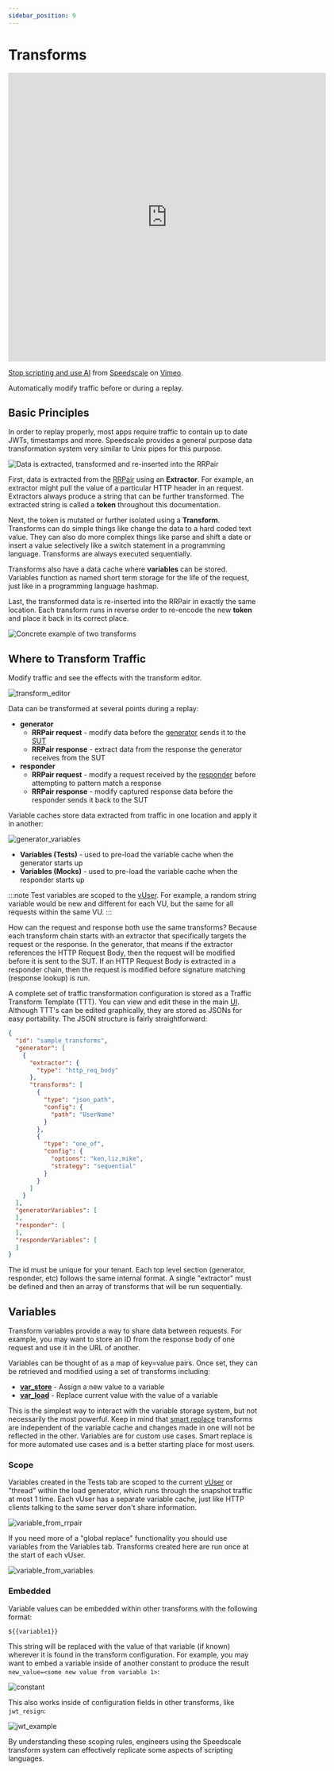 ```yaml
---
sidebar_position: 9
---
```


# Transforms

<iframe src="https://player.vimeo.com/video/918429952?h=44c28051e7" width="640" height="582" frameborder="0" allow="autoplay; fullscreen; picture-in-picture" allowfullscreen></iframe>
<p><a href="https://vimeo.com/918429952">Stop scripting and use AI</a> from <a href="https://vimeo.com/speedscale">Speedscale</a> on <a href="https://vimeo.com">Vimeo</a>.</p>

Automatically modify traffic before or during a replay.

## Basic Principles

In order to replay properly, most apps require traffic to contain up to date JWTs, timestamps and more. Speedscale provides a general purpose data transformation system very similar to Unix pipes for this purpose.

![Data is extracted, transformed and re-inserted into the RRPair](./transforms/diagram.png)

First, data is extracted from the [RRPair](/reference/glossary.md#rrpair) using an **Extractor**. For example, an extractor might pull the value of a particular HTTP header in an request. Extractors always produce a string that can be further transformed. The extracted string is called a **token** throughout this documentation.

Next, the token is mutated or further isolated using a **Transform**. Transforms can do simple things like change the data to a hard coded text value. They can also do more complex things like parse and shift a date or insert a value selectively like a switch statement in a programming language. Transforms are always executed sequentially.

Transforms also have a data cache where **variables** can be stored. Variables function as named short term storage for the life of the request, just like in a programming language hashmap.

Last, the transformed data is re-inserted into the RRPair in exactly the same location. Each transform runs in reverse order to re-encode the new **token** and place it back in its correct place.

![Concrete example of two transforms](./transforms/diagram_with_data.png)

## Where to Transform Traffic

Modify traffic and see the effects with the transform editor.

![transform_editor](./transforms/editor.png)

Data can be transformed at several points during a replay:

- **generator**
  - **RRPair request** - modify data before the [generator](/reference/glossary.md#generator) sends it to the [SUT](/reference/glossary.md#sut)
  - **RRPair response** - extract data from the response the generator receives from the SUT
- **responder**
  - **RRPair request** - modify a request received by the [responder](/reference/glossary.md#responder) before attempting to pattern match a response
  - **RRPair response** - modify captured response data before the responder sends it back to the SUT

Variable caches store data extracted from traffic in one location and apply it in another:

![generator_variables](./transforms/generator_vars.png)

- **Variables (Tests)** - used to pre-load the variable cache when the generator starts up
- **Variables (Mocks)** - used to pre-load the variable cache when the responder starts up

:::note
Test variables are scoped to the [vUser](/reference/glossary.md#vuser). For example, a random string variable would be new and different for each VU, but the same for all requests within the same VU.
:::

How can the request and response both use the same transforms? Because each transform chain starts with an extractor that specifically targets the request or the response. In the generator, that means if the extractor references the HTTP Request Body, then the request will be modified before it is sent to the SUT. If an HTTP Request Body is extracted in a responder chain, then the request is modified before signature matching (response lookup) is run.

A complete set of traffic transformation configuration is stored as a Traffic Transform Template (TTT). You can view and edit these in the main [UI](https://app.speedscale.com/trafficTransforms). Although TTT's can be edited graphically, they are stored as JSONs for easy portability.  The JSON structure is fairly straightforward:

```json
{
  "id": "sample_transforms",
  "generator": [
    {
      "extractor": {
        "type": "http_req_body"
      },
      "transforms": [
        {
          "type": "json_path",
          "config": {
            "path": "UserName"
          }
        },
        {
          "type": "one_of",
          "config": {
            "options": "ken,liz,mike",
            "strategy": "sequential"
          }
        }
      ]
    }
  ],
  "generatorVariables": [
  ],
  "responder": [
  ],
  "responderVariables": [
  ]
}
```

The id must be unique for your tenant. Each top level section (generator, responder, etc) follows the same internal format.  A single "extractor" must be defined and then an array of transforms that will be run sequentially.

## Variables

Transform variables provide a way to share data between requests.  For example, you may want to store an ID from the response body of one request and use it in the URL of another.

Variables can be thought of as a map of key=value pairs. Once set, they can be retrieved and modified using a set of transforms including:

- **[var_store](/reference/transform-traffic/transforms/variable_store.md)** - Assign a new value to a variable
- **[var_load](/reference/transform-traffic/transforms/variable_store.md)** - Replace current value with the value of a variable

This is the simplest way to interact with the variable storage system, but not necessarily the most powerful. Keep in mind that [smart replace](/reference/transform-traffic/transforms/smart_replace.md) transforms are independent of the variable cache and changes made in one will not be reflected in the other. Variables are for custom use cases. Smart replace is for more automated use cases and is a better starting place for most users.

### Scope

Variables created in the Tests tab are scoped to the current [vUser](/reference/glossary.md#vuser) or "thread" within the load generator, which runs through the snapshot traffic at most 1 time. Each vUser has a separate variable cache, just like HTTP clients talking to the same server don't share information.

![variable_from_rrpair](./transforms/variable_from_rrpair.png)

If you need more of a "global replace" functionality you should use variables from the Variables tab.  Transforms created here are run once at the start of each vUser.

![variable_from_variables](./transforms/variable_from_variables_tab.png)

### Embedded

Variable values can be embedded within other transforms with the following format:

```
${{variable1}}
```

This string will be replaced with the value of that variable (if known) wherever it is found in the transform configuration. For example, you may want to embed a variable inside of another constant to produce the result `new_value=<some new value from variable 1>`:

![constant](./transforms/constant_example.png)

This also works inside of configuration fields in other transforms, like `jwt_resign`:

![jwt_example](./transforms/jwt_example.png)

By understanding these scoping rules, engineers using the Speedscale transform system can effectively replicate some aspects of scripting languages.
